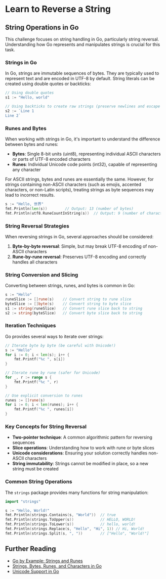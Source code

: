 # Learn to Reverse a String

## String Operations in Go

This challenge focuses on string handling in Go, particularly string reversal. Understanding how Go represents and manipulates strings is crucial for this task.

### Strings in Go

In Go, strings are immutable sequences of bytes. They are typically used to represent text and are encoded in UTF-8 by default. String literals can be created using double quotes or backticks:

```go
// Using double quotes
s1 := "Hello, world"

// Using backticks to create raw strings (preserve newlines and escape characters)
s2 := `Line 1
Line 2`
```

### Runes and Bytes

When working with strings in Go, it's important to understand the difference between bytes and runes:

- **Bytes**: Single 8-bit units (uint8), representing individual ASCII characters or parts of UTF-8 encoded characters
- **Runes**: Individual Unicode code points (int32), capable of representing any character

For ASCII strings, bytes and runes are essentially the same. However, for strings containing non-ASCII characters (such as emojis, accented characters, or non-Latin scripts), treating strings as byte sequences may lead to incorrect results.

```go
s := "Hello, 世界"
fmt.Println(len(s))        // Output: 13 (number of bytes)
fmt.Println(utf8.RuneCountInString(s))  // Output: 9 (number of characters)
```

### String Reversal Strategies

When reversing strings in Go, several approaches should be considered:

1. **Byte-by-byte reversal**: Simple, but may break UTF-8 encoding of non-ASCII characters
2. **Rune-by-rune reversal**: Preserves UTF-8 encoding and correctly handles all characters

### String Conversion and Slicing

Converting between strings, runes, and bytes is common in Go:

```go
s := "Hello"
runeSlice := []rune(s)    // Convert string to rune slice
byteSlice := []byte(s)    // Convert string to byte slice
s1 := string(runeSlice)   // Convert rune slice back to string
s2 := string(byteSlice)   // Convert byte slice back to string
```

### Iteration Techniques

Go provides several ways to iterate over strings:

```go
// Iterate byte by byte (be careful with Unicode!)
s := "Hello"
for i := 0; i < len(s); i++ {
    fmt.Printf("%c ", s[i])
}

// Iterate rune by rune (safer for Unicode)
for _, r := range s {
    fmt.Printf("%c ", r)
}

// Use explicit conversion to runes
runes := []rune(s)
for i := 0; i < len(runes); i++ {
    fmt.Printf("%c ", runes[i])
}
```

### Key Concepts for String Reversal

- **Two-pointer technique**: A common algorithmic pattern for reversing sequences
- **Slice operations**: Understanding how to work with rune or byte slices
- **Unicode considerations**: Ensuring your solution correctly handles non-ASCII characters
- **String immutability**: Strings cannot be modified in place, so a new string must be created

### Common String Operations

The `strings` package provides many functions for string manipulation:

```go
import "strings"

s := "Hello, World!"
fmt.Println(strings.Contains(s, "World"))  // true
fmt.Println(strings.ToUpper(s))            // HELLO, WORLD!
fmt.Println(strings.ToLower(s))            // hello, world!
fmt.Println(strings.Replace(s, "Hello", "Hi", 1)) // Hi, World!
fmt.Println(strings.Split(s, ", "))        // ["Hello", "World!"]
```

## Further Reading

- [Go by Example: Strings and Runes](https://gobyexample.com/string-functions)
- [Strings, Bytes, Runes, and Characters in Go](https://blog.golang.org/strings)
- [Unicode Support in Go](https://blog.golang.org/normalization)